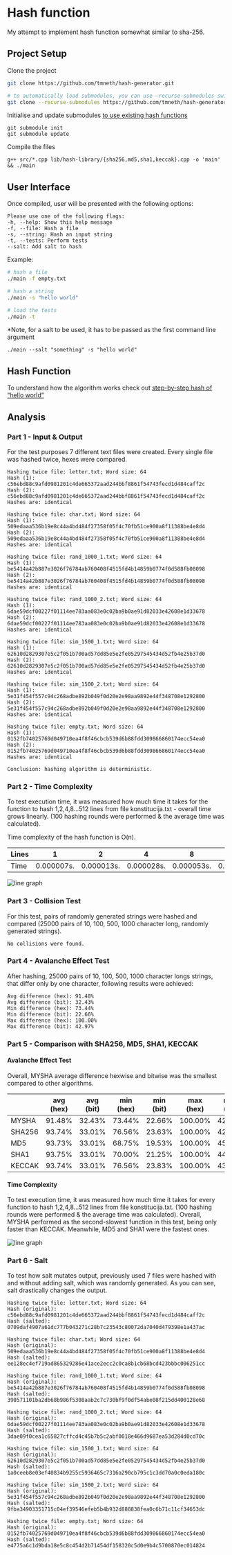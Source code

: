 # Hash function

My attempt to implement hash function somewhat similar to sha-256.

## Project Setup

Clone the project

```zsh
git clone https://github.com/tmneth/hash-generator.git

# to automatically load submodules, you can use –recurse-submodules switch
git clone --recurse-submodules https://github.com/tmneth/hash-generator.git
```

Initialise and update submodules [to use existing hash functions](https://github.com/stbrumme/hash-library)

```
git submodule init
git submodule update
```

Compile the files

```
g++ src/*.cpp lib/hash-library/{sha256,md5,sha1,keccak}.cpp -o 'main' && ./main
```

## User Interface

Once compiled, user will be presented with the following options:

```
Please use one of the following flags:
-h, --help: Show this help message
-f, --file: Hash a file
-s, --string: Hash an input string
-t, --tests: Perform tests
--salt: Add salt to hash
```

Example:

```zsh
# hash a file
./main -f empty.txt

# hash a string
./main -s "hello world"

# load the tests
./main -t
```

*Note, for a salt to be used, it has to be passed as the first command line argument

```
./main --salt "something" -s "hello world"
```

## Hash Function

To understand how the algorithm works check out [step-by-step hash of “hello world”](example.md)

## Analysis

### Part 1 - Input & Output

For the test purposes 7 different text files were created.
Every single file was hashed twice, hexes were compared.

```
Hashing twice file: letter.txt; Word size: 64
Hash (1): c56ebd88c9afd0981201c4de665372aad244bbf8861f54743fecd1d484caff2c
Hash (2): c56ebd88c9afd0981201c4de665372aad244bbf8861f54743fecd1d484caff2c
Hashes are: identical

Hashing twice file: char.txt; Word size: 64
Hash (1): 509edaaa536b19e8c44a4bd484f27358f05f4c70fb51ce900a8f11388be4e8d4
Hash (2): 509edaaa536b19e8c44a4bd484f27358f05f4c70fb51ce900a8f11388be4e8d4
Hashes are: identical

Hashing twice file: rand_1000_1.txt; Word size: 64
Hash (1): be5414a42b887e3026f76784ab760408f4515fd4b14859b0774f0d588fb08098
Hash (2): be5414a42b887e3026f76784ab760408f4515fd4b14859b0774f0d588fb08098
Hashes are: identical

Hashing twice file: rand_1000_2.txt; Word size: 64
Hash (1): 6dae59dcf00227f01114ee783aa083e0c02ba9b0ae91d82033e42608e1d33678
Hash (2): 6dae59dcf00227f01114ee783aa083e0c02ba9b0ae91d82033e42608e1d33678
Hashes are: identical

Hashing twice file: sim_1500_1.txt; Word size: 64
Hash (1): 62610d2829307e5c2f051b700ad57dd85e5e2fe05297545434d52fb4e25b37d0
Hash (2): 62610d2829307e5c2f051b700ad57dd85e5e2fe05297545434d52fb4e25b37d0
Hashes are: identical

Hashing twice file: sim_1500_2.txt; Word size: 64
Hash (1): 5e31f454f557c94c268adbe892b049f0d20e2e98aa9892e44f348708e1292800
Hash (2): 5e31f454f557c94c268adbe892b049f0d20e2e98aa9892e44f348708e1292800
Hashes are: identical

Hashing twice file: empty.txt; Word size: 64
Hash (1): 0152fb74025769d049710ea4f8f46cbcb539d6b88fdd309866860174ecc54ea0
Hash (2): 0152fb74025769d049710ea4f8f46cbcb539d6b88fdd309866860174ecc54ea0
Hashes are: identical

Conclusion: hashing algorithm is deterministic.
```

### Part 2 - Time Complexity

To test execution time, it was measured how much time it takes for the function to hash 1,2,4,8...512 lines from file
konstitucija.txt - overall time grows linearly. (100 hashing rounds were performed & the
average time was calculated).

Time complexity of the hash function is O(n).

| Lines | 1          | 2          | 4          | 8          | 16         | 32          | 64          | 128         | 256         | 512        |
|-------|------------|------------|------------|------------|------------|-------------|-------------|-------------|-------------|------------|
| Time  | 0.000007s. | 0.000013s. | 0.000028s. | 0.000053s. | 0.000109s. | 0.000210s.  | 0.000432s. | 0.000862s.  | 0.001735s. | 0.003466s. |

![line graph](data/line-graph.png)

### Part 3 - Collision Test

For this test, pairs of randomly generated strings were hashed and compared (25000 pairs of 10, 100, 500, 1000 character
long,
randomly generated strings).

`No collisions were found.`

### Part 4 - Avalanche Effect Test

After hashing, 25000 pairs of 10, 100, 500, 1000 character longs strings, that differ only by one character, following
results were achieved:

```
Avg difference (hex): 91.48%
Avg difference (bit): 32.43%
Min difference (hex): 73.44%
Min difference (bit): 22.66%
Max difference (hex): 100.00%
Max difference (bit): 42.97%
```

### Part 5 - Comparison with SHA256, MD5, SHA1, KECCAK

#### Avalanche Effect Test

Overall, MYSHA average difference hexwise and bitwise was the smallest compared to other algorithms.

|        | avg (hex) | avg (bit) | min (hex) | min (bit) | max (hex) | max (bit) |
|--------|-----------|-----------|-----------|-----------|-----------|-----------|
| MYSHA  | 91.48%    | 32.43%    | 73.44%    | 22.66%    | 100.00%   | 42.97%    |
| SHA256 | 93.74%    | 33.01%    | 76.56%    | 23.63%    | 100.00%   | 42.77%    |
| MD5    | 93.73%    | 33.01%    | 68.75%    | 19.53%    | 100.00%   | 45.70%    |
| SHA1   | 93.75%    | 33.01%    | 70.00%    | 21.25%    | 100.00%   | 44.06%    |
| KECCAK | 93.74%    | 33.01%    | 76.56%    | 23.83%    | 100.00%   | 43.36%    |

#### Time Complexity

To test execution time, it was measured how much time it takes for every function to hash 1,2,4,8...512 lines from file
konstitucija.txt. (100 hashing rounds were performed & the
average time was calculated). Overall, MYSHA performed as the second-slowest function in this test, being only faster
than
KECCAK. Meanwhile, MD5 and SHA1 were the fastest ones.

![line graph](data/line-graph-comparison.png)

### Part 6 - Salt

To test how salt mutates output, previously used 7 files were hashed with and without adding salt, which was randomly
generated. As you can see, salt
drastically changes the output.

```
Hashing twice file: letter.txt; Word size: 64
Hash (original): c56ebd88c9afd0981201c4de665372aad244bbf8861f54743fecd1d484caff2c
Hash (salted): 0709daf4907a61dc777b043271c28b7c23543c80072da7040d479398e1a437ac

Hashing twice file: char.txt; Word size: 64
Hash (original): 509edaaa536b19e8c44a4bd484f27358f05f4c70fb51ce900a8f11388be4e8d4
Hash (salted): ee128ec4ef719ad865329286e41ace2ecc2c0ca8b1cb68bcd423bbbc006251cc

Hashing twice file: rand_1000_1.txt; Word size: 64
Hash (original): be5414a42b887e3026f76784ab760408f4515fd4b14859b0774f0d588fb08098
Hash (salted): 390571101ba2db68b986f5308aab2c7c730bf9f0df54abe08f215dd400128e68

Hashing twice file: rand_1000_2.txt; Word size: 64
Hash (original): 6dae59dcf00227f01114ee783aa083e0c02ba9b0ae91d82033e42608e1d33678
Hash (salted): 3dae09f0cea1c65827cffcd4c45b7b5c2abf0018e466d9687ea53d284d0cd70c

Hashing twice file: sim_1500_1.txt; Word size: 64
Hash (original): 62610d2829307e5c2f051b700ad57dd85e5e2fe05297545434d52fb4e25b37d0
Hash (salted): 1a0ceeb8e03ef40834b9255c5936465c7316a290cb795c1c3dd70a0c0eda180c

Hashing twice file: sim_1500_2.txt; Word size: 64
Hash (original): 5e31f454f557c94c268adbe892b049f0d20e2e98aa9892e44f348708e1292800
Hash (salted): 9fba34903351715c04ef39546efeb5b4b932d888838fea0c6b71c11cf34653dc

Hashing twice file: empty.txt; Word size: 64
Hash (original): 0152fb74025769d049710ea4f8f46cbcb539d6b88fdd309866860174ecc54ea0
Hash (salted): e4775a6c1d9bda18e5c8c454d2b71454df158320c5d0e9b4c5700870ec014824
```
